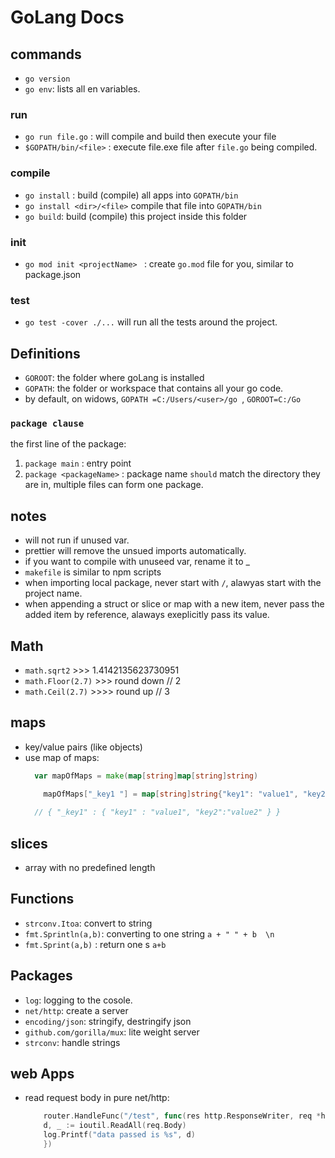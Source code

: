 # GoLang Docs
## commands
- `go version`
- `go env`: lists all en variables.

### run
- `go run file.go` : will compile and build then execute your file
- `$GOPATH/bin/<file>` : execute file.exe file after `file.go` being compiled.

### compile
- `go install` : build (compile) all apps into `GOPATH/bin`
- `go install <dir>/<file>` compile that file into `GOPATH/bin`
- `go build`: build (compile) this project inside this folder

### init
- `go mod init <projectName> ` : create `go.mod` file for you, similar to package.json

### test
- `go test -cover ./...` will run all the tests around the project.

## Definitions
- `GOROOT`: the folder where goLang is installed
- `GOPATH`: the folder or workspace that contains all your go code.
- by default, on widows, `GOPATH =C:/Users/<user>/go `, `GOROOT=C:/Go`
### `package clause`
the first line of the package:
1. `package main` : entry point
2. `package <packageName>` : package name `should` match the directory they are in, multiple files can form one package.


## notes
- will not run if unused var.
- prettier will remove the unsued imports automatically.
- if you want to compile with unuseed var, rename it to _
- `makefile` is similar to npm scripts
- when importing local package, never start with `/`, alawyas start with the project name.
- when appending a struct or slice or map with a new item, never pass the added item by reference, alaways exeplicitly pass its value.

## Math
- `math.sqrt2` >>> 1.4142135623730951
- `math.Floor(2.7)`  >>> round down // 2
- `math.Ceil(2.7)`  >>>> round up // 3

## maps
- key/value pairs (like objects)
- use map of maps:
  ```go
    var mapOfMaps = make(map[string]map[string]string)

	  mapOfMaps["_key1 "] = map[string]string{"key1": "value1", "key2":"value2"}
    
    // { "_key1" : { "key1" : "value1", "key2":"value2" } }
  ```

## slices
- array with no predefined length

## Functions
- `strconv.Itoa`: convert to string
- `fmt.Sprintln(a,b)`: converting to one string `a + " " + b  \n`
- `fmt.Sprint(a,b)` : return one s `a+b`

## Packages
- `log`: logging to the cosole.
- `net/http`: create a server
- `encoding/json`: stringify, destringify json
- `github.com/gorilla/mux`: lite weight server
- `strconv`: handle strings


## web Apps
- read request body in pure net/http:

	```go
		router.HandleFunc("/test", func(res http.ResponseWriter, req *http.Request) {
		d, _ := ioutil.ReadAll(req.Body)
		log.Printf("data passed is %s", d)
		})
	```
